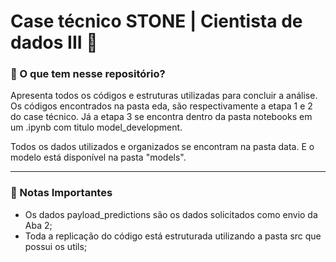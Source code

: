 # Case técnico STONE | Cientista de dados III :rocket:
### :diamond_shape_with_a_dot_inside: O que tem nesse repositório?

Apresenta todos os códigos e estruturas utilizadas para concluir a análise.
Os códigos encontrados na pasta eda, são respectivamente a etapa 1 e 2 do case técnico.
Já a etapa 3 se encontra dentro da pasta notebooks em um .ipynb com titulo model_development.

Todos os dados utilizados e organizados se encontram na pasta data.
E o modelo está disponível na pasta "models".
______________________________________________________________________________________________________________________________
### :diamond_shape_with_a_dot_inside: Notas Importantes
* Os dados payload_predictions são os dados solicitados como envio da Aba 2;
* Toda a replicação do código está estruturada utilizando a pasta src que possui os utils;